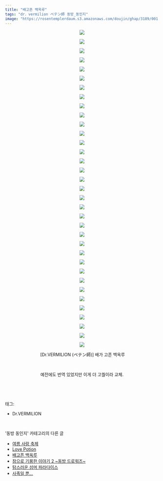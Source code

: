 ```yaml
---
title: "배고픈 백옥루"
tags: "dr．vermilion ペテン師 동방_동인지"
image: "https://rosentemplerdaum.s3.amazonaws.com/doujin/ghap/3189/001.jpg"
---
```

<div class="article">
<p style="text-align: center; clear: none; float: none;"><img src="{{ site.imgserver10 }}/ghap/3189/001.jpg"/></p>
<p style="text-align: center; clear: none; float: none;"><img src="{{ site.imgserver10 }}/ghap/3189/002.jpg"/></p>
<p style="text-align: center; clear: none; float: none;"><img src="{{ site.imgserver10 }}/ghap/3189/003.jpg"/></p>
<p style="text-align: center; clear: none; float: none;"><img src="{{ site.imgserver10 }}/ghap/3189/004.jpg"/></p>
<p style="text-align: center; clear: none; float: none;"><img src="{{ site.imgserver10 }}/ghap/3189/005.jpg"/></p>
<p style="text-align: center; clear: none; float: none;"><img src="{{ site.imgserver10 }}/ghap/3189/006.jpg"/></p>
<p style="text-align: center; clear: none; float: none;"><img src="{{ site.imgserver10 }}/ghap/3189/007.jpg"/></p>
<p style="text-align: center; clear: none; float: none;"><img src="{{ site.imgserver10 }}/ghap/3189/008.jpg"/></p>
<p style="text-align: center; clear: none; float: none;"><img src="{{ site.imgserver10 }}/ghap/3189/009.jpg"/></p>
<p style="text-align: center; clear: none; float: none;"><img src="{{ site.imgserver10 }}/ghap/3189/010.jpg"/></p>
<p style="text-align: center; clear: none; float: none;"><img src="{{ site.imgserver10 }}/ghap/3189/011.jpg"/></p>
<p style="text-align: center; clear: none; float: none;"><img src="{{ site.imgserver10 }}/ghap/3189/012.jpg"/></p>
<p style="text-align: center; clear: none; float: none;"><img src="{{ site.imgserver10 }}/ghap/3189/013.jpg"/></p>
<p style="text-align: center; clear: none; float: none;"><img src="{{ site.imgserver10 }}/ghap/3189/014.jpg"/></p>
<p style="text-align: center; clear: none; float: none;"><img src="{{ site.imgserver10 }}/ghap/3189/015.jpg"/></p>
<p style="text-align: center; clear: none; float: none;"><img src="{{ site.imgserver10 }}/ghap/3189/016.jpg"/></p>
<p style="text-align: center; clear: none; float: none;"><img src="{{ site.imgserver10 }}/ghap/3189/017.jpg"/></p>
<p style="text-align: center; clear: none; float: none;"><img src="{{ site.imgserver10 }}/ghap/3189/018.jpg"/></p>
<p style="text-align: center; clear: none; float: none;"><img src="{{ site.imgserver10 }}/ghap/3189/019.jpg"/></p>
<p style="text-align: center; clear: none; float: none;"><img src="{{ site.imgserver10 }}/ghap/3189/020.jpg"/></p>
<p style="text-align: center; clear: none; float: none;"><img src="{{ site.imgserver10 }}/ghap/3189/021.jpg"/></p>
<p style="text-align: center; clear: none; float: none;"><img src="{{ site.imgserver10 }}/ghap/3189/022.jpg"/></p>
<p style="text-align: center; clear: none; float: none;"><img src="{{ site.imgserver10 }}/ghap/3189/023.jpg"/></p>
<p style="text-align: center; clear: none; float: none;"><img src="{{ site.imgserver10 }}/ghap/3189/024.jpg"/></p>
<p style="text-align: center; clear: none; float: none;"><img src="{{ site.imgserver10 }}/ghap/3189/025.jpg"/></p>
<p style="text-align: center; clear: none; float: none;"><img src="{{ site.imgserver10 }}/ghap/3189/026.jpg"/></p>
<p style="text-align: center; clear: none; float: none;"><img src="{{ site.imgserver10 }}/ghap/3189/027.jpg"/></p>
<p style="text-align: center; clear: none; float: none;"><img src="{{ site.imgserver10 }}/ghap/3189/028.jpg"/></p>
<p style="text-align: center; clear: none; float: none;"><img src="{{ site.imgserver10 }}/ghap/3189/029.jpg"/></p>
<p style="text-align: center; clear: none; float: none;"><img src="{{ site.imgserver10 }}/ghap/3189/030.jpg"/></p>
<p style="text-align: center; clear: none; float: none;"><img src="{{ site.imgserver10 }}/ghap/3189/031.jpg"/></p>
<p style="text-align: center; clear: none; float: none;"><img src="{{ site.imgserver10 }}/ghap/3189/032.jpg"/></p>
<p style="text-align: center; clear: none; float: none;"><img src="{{ site.imgserver10 }}/ghap/3189/033.jpg"/></p>
<p style="text-align: center; clear: none; float: none;"><img src="{{ site.imgserver10 }}/ghap/3189/034.jpg"/></p>
<p style="text-align: center; clear: none; float: none;"><img src="{{ site.imgserver10 }}/ghap/3189/035.jpg"/></p>
<p style="text-align: center; clear: none; float: none;"> [Dr.VERMILION (ペテン師)] 배가 고픈 백옥루</p>
<p style="text-align: center; clear: none; float: none;"><br/></p>
<p style="text-align: center; clear: none; float: none;">예전에도 번역 있었지만 이게 더 고퀄이라 교체.</p>
<p><br/></p>
</div><br/>
<div class="tagTrail">
<p>태그: </p>
<ul>
<li>Dr.VERMILION</li>
</ul>
</div><br/>
<div class="another">
<p>'동방 동인지' 카테고리의 다른 글</p>
<ul>
<li><a href="/ghap_3191">여름 사랑 축제</a></li>
<li><a href="/ghap_3190">Love Potion</a></li>
<li><a href="/ghap_3189">배고픈 백옥루</a></li>
<li><a href="/ghap_3188">참으로 기묭한 이야기 2 ~동방 드로워즈~</a></li>
<li><a href="/ghap_3187">탐스러운 섬머 파라다이스</a></li>
<li><a href="/ghap_3186">사족일 뿐...</a></li>
</ul>
</div><br/>
<div class="cb_module cb_fluid">
<div class="cb_wrt cb_profile">
</div><!-- commentList close -->
</div><br/>
